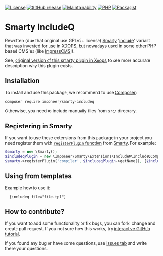 [![License](https://img.shields.io/github/license/imponeer/smarty-includeq.svg)](LICENSE)
[![GitHub release](https://img.shields.io/github/release/imponeer/smarty-includeq.svg)](https://github.com/imponeer/smarty-includeq/releases) [![Maintainability](https://api.codeclimate.com/v1/badges/a231cf43fba22907f5a3/maintainability)](https://codeclimate.com/github/imponeer/smarty-includeq/maintainability) [![PHP](https://img.shields.io/packagist/php-v/imponeer/smarty-includeq.svg)](http://php.net) 
[![Packagist](https://img.shields.io/packagist/dm/imponeer/smarty-includeq.svg)](https://packagist.org/packages/imponeer/smarty-includeq)

# Smarty IncludeQ

Rewritten (due that original use GPLv2+ license) [Smarty](https://smarty.net) '[include](https://www.smarty.net/docsv2/en/language.function.include.tpl)' variant that was invented for use in [XOOPS](https://xoops.org), but nowadays used in some other PHP based CMS'es (like [ImpressCMS](https://impresscms.org)!).

See, [original version of this smarty plugin in Xoops](https://github.com/XOOPS/XoopsCore25/blob/v2.5.8/htdocs/class/smarty/xoops_plugins/compiler.includeq.php) to see more accurate description why this plugin exists.

## Installation

To install and use this package, we recommend to use [Composer](https://getcomposer.org):

```bash
composer require imponeer/smarty-includeq
```

Otherwise, you need to include manually files from `src/` directory. 

## Registering in Smarty

If you want to use these extensions from this package in your project you need register them with [`registerPlugin` function](https://www.smarty.net/docs/en/api.register.plugin.tpl) from [Smarty](https://www.smarty.net). For example:
```php
$smarty = new \Smarty();
$includeqPlugin = new \Imponeer\Smarty\Extensions\IncludeQ\IncludeQCompiler();
$smarty->registerPlugin('compiler', $includeqPlugin->getName(), [$includeqPlugin, 'execute']);
```

## Using from templates

Example how to use it:
```smarty
  {includeq file="file.tpl"}
```
## How to contribute?

If you want to add some functionality or fix bugs, you can fork, change and create pull request. If you not sure how this works, try [interactive GitHub tutorial](https://try.github.io).

If you found any bug or have some questions, use [issues tab](https://github.com/imponeer/smarty-includeq/issues) and write there your questions.